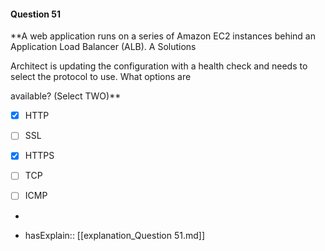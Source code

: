 #### Question  51


**A web application runs on a series of Amazon EC2 instances behind an Application Load Balancer (ALB). A Solutions

Architect is updating the configuration with a health check and needs to select the protocol to use. What options are

available? (Select TWO)**


- [x] HTTP


- [ ] SSL


- [x] HTTPS


- [ ] TCP


- [ ] ICMP


*

- hasExplain:: [[explanation_Question  51.md]]